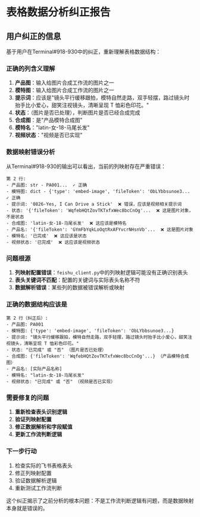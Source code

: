 # 表格数据分析纠正报告

## 用户纠正的信息

基于用户在Terminal#918-930中的纠正，重新理解表格数据结构：

### 正确的列含义理解

1. **产品图**：输入给图片合成工作流的图片之一
2. **模特图**：输入给图片合成工作流的图片之一  
3. **提示词**：应该是"镜头平行缓移跟拍，模特自然走路，双手轻摆，路过镜头时抬手比小爱心，甜笑注视镜头，清晰呈现 T 恤彩色印花。"
4. **状态**：（图片是否已处理），判断图片是否已经合成完成
5. **合成图**：是"产品模特合成图"
6. **模特名**："latin-女-18-马尾长发"
7. **视频状态**："视频是否已实现"

### 数据映射错误分析

从Terminal#918-930的输出可以看出，当前的列映射存在严重错误：

```
第 2 行:
- 产品图: str - PA001...  ✓ 正确
- 模特图: dict - {'type': 'embed-image', 'fileToken': 'ObLYbbsunoe3...  ✓ 正确
- 提示词: '0826-Yes, I Can Drive a Stick'  ❌ 错误，应该是视频相关提示词
- 状态: '{'fileToken': 'WqfebHQtZovTKTxfxWec8bcCnOg'...  ❌ 这是图片对象，不是状态
- 合成图: 'latin-女-18-马尾长发'  ❌ 这应该是模特名
- 产品名: '{'fileToken': 'GYmFbYqkLoOqtRxAFYvcrNHsnVb'...  ❌ 这是图片对象
- 模特名: '已完成'  ❌ 这应该是状态
- 视频状态: '已完成'  ❌ 这应该是视频状态
```

### 问题根源

1. **列映射配置错误**：`feishu_client.py`中的列映射逻辑可能没有正确识别表头
2. **表头关键词不匹配**：配置的关键词与实际表头名称不符
3. **数据解析错误**：某些列的数据被错误解析或映射

### 正确的数据结构应该是

```
第 2 行（纠正后）:
- 产品图: PA001  
- 模特图: {'type': 'embed-image', 'fileToken': 'ObLYbbsunoe3...}
- 提示词: "镜头平行缓移跟拍，模特自然走路，双手轻摆，路过镜头时抬手比小爱心，甜笑注视镜头，清晰呈现 T 恤彩色印花。"
- 状态: "已完成" 或 "否" （图片是否已处理）
- 合成图: {'fileToken': 'WqfebHQtZovTKTxfxWec8bcCnOg'...} （产品模特合成图）
- 产品名: [实际产品名称]
- 模特名: "latin-女-18-马尾长发"
- 视频状态: "已完成" 或 "否" （视频是否已实现）
```

### 需要修复的问题

1. **重新检查表头识别逻辑**
2. **验证列映射配置**
3. **修正数据解析和字段赋值**
4. **更新工作流判断逻辑**

### 下一步行动

1. 检查实际的飞书表格表头
2. 修正列映射配置
3. 验证数据解析逻辑
4. 重新测试工作流判断

这个纠正揭示了之前分析的根本问题：不是工作流判断逻辑有问题，而是数据映射本身就是错误的。